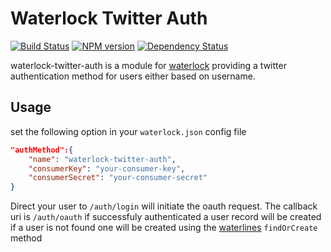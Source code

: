 # Waterlock Twitter Auth

[![Build Status](http://img.shields.io/travis/davidrivera/waterlock-twitter-auth.svg?style=flat)](https://travis-ci.org/davidrivera/waterlock-twitter-auth) [![NPM version](http://img.shields.io/npm/v/waterlock-twitter-auth.svg?style=flat)](http://badge.fury.io/js/waterlock-twitter-auth) [![Dependency Status](http://img.shields.io/gemnasium/davidrivera/waterlock-twitter-auth.svg?style=flat)](https://gemnasium.com/davidrivera/waterlock-twitter-auth)

waterlock-twitter-auth is a module for [waterlock](https://github.com/davidrivera/waterlock)
providing a twitter authentication method for users either based on username.

## Usage
set the following option in your `waterlock.json` config file

```json
"authMethod":{
	"name": "waterlock-twitter-auth",
	"consumerKey": "your-consumer-key",
	"consumerSecret": "your-consumer-secret"
}
```

Direct your user to `/auth/login` will initiate the oauth request. The callback uri is `/auth/oauth` if successfuly authenticated a user record will be created if a user is not found one will be created using the [waterlines](https://github.com/balderdashy/waterline) `findOrCreate` method